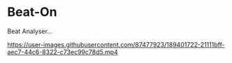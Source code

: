 # Beat-On
Beat Analyser...
 

https://user-images.githubusercontent.com/87477923/189401722-21111bff-aec7-44c6-8322-c73ec99c78d5.mp4

